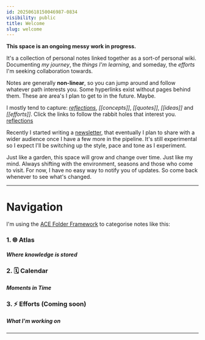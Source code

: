 ```yaml
---
id: 20250618150046987-0834
visibility: public
title: Welcome
slug: welcome
---
```

**This space is an ongoing messy work in progress.**

It's a collection of personal notes linked together as a sort-of personal wiki. Documenting *my journey*, the *things I'm learning*, and someday, the *efforts* I'm seeking collaboration towards.

Notes are generally **non-linear**, so you can jump around and follow whatever path interests you. Some hyperlinks exist without pages behind them. These are area's I plan to get to in the future. Maybe.

I mostly tend to capture: *[reflections](1--🌐--Atlas\Maps\Reflections.md)*, *[[concepts]]*, *[[quotes]]*, *[[ideas]]* and *[[efforts]]*. Click the links to follow the rabbit holes that interest you. [reflections](/)

Recently I started writing a [newsletter](1--🌐--Atlas\Maps\Newsletters.md), that eventually I plan to share with a wider audience once I have a few more in the pipeline. It's still experimental so I expect I'll be switching up the style, pace and tone as I experiment.

Just like a garden, this space will grow and change over time. Just like my mind. Always shifting with the environment, seasons and those who come to visit. For now, I have no easy way to notify you of updates. So come back whenever to see what's changed.


___

# Navigation

I'm using the [ACE Folder Framework](1--🌐--Atlas\Dots\Concepts\ACE-Folder-Framework.md) to categorise notes like this:

### 1. 🌐 Atlas
##### *Where knowledge is stored*

### 2. 🗓️ Calendar
##### *Moments in Time*

### 3. ⚡ Efforts (Coming soon)
##### *What I'm working on* 


---